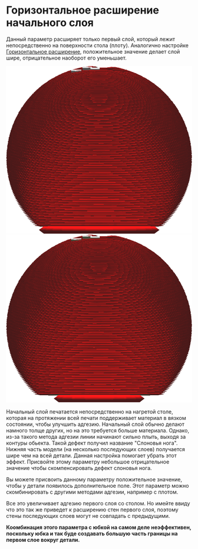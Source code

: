 Горизонтальное расширение начального слоя
====
Данный параметр расширяет только первый слой, который лежит непосредственно на поверхности стола (плоту). Аналогично настройке [Горизонтальное расширение](../shell/xy_offset.md), положительное значение делает слой шире, отрицательное наоборот его уменьшает.

![Оригинальная модель](../../../articles/images/xy_offset_layer_0_original.png)
![Горизонтальное расширение первого слоя с отрицательным значением](../../../articles/images/xy_offset_layer_0_enabled.png)


Начальный слой печатается непосредственно на нагретой столе, которая на протяжении всей печати поддерживает материал в вязком состоянии, чтобы улучшить адгезию. Начальный слой обычно делают намного толще других, но на это требуется больше материала. Однако, из-за такого метода адгезии линии начинают сильно плыть, выходя за контуры обьекта. Такой дефект получил название "Слоновья нога". Нижняя часть модели (на несколько последующих слоев) получается шире чем на всей детали. Данная настройка помогает убрать этот эффект. Присвойте этому параметру небольшое отрицательное значение чтобы скомпенсировать дефект слоновья нога.


Вы можете присвоить данному параметру положительное значение, чтобы у детали появилось дополнительное поле. Этот параметр можно скомбинировать с другими методами адгезии, например с плотом. 

Все это увеличивает адгезию первого слоя со столом. Но имейте ввиду что это так же приведет к расширению стен первого слоя, поэтому стены последующих слоев могут не совпадать с предыдущими.

**Коомбинация этого параметра с юбкой на самом деле неэффективен, поскольку юбка и так буде создавать большую часть границы на первом слое вокруг детали.**